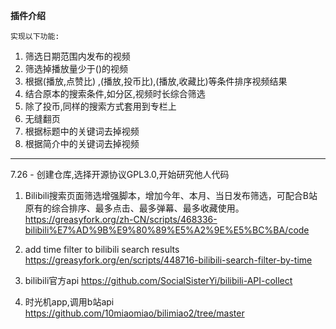 **插件介绍**

    实现以下功能:
1. 筛选日期范围内发布的视频
2. 筛选掉播放量少于()的视频
3. 根据(播放,点赞比) ,(播放,投币比),(播放,收藏比)等条件排序视频结果 
4. 结合原本的搜索条件,如分区,视频时长综合筛选 
5. 除了投币,同样的搜索方式套用到专栏上
6. 无缝翻页
7. 根据标题中的关键词去掉视频
8. 根据简介中的关键词去掉视频
---
7.26 - 创建仓库,选择开源协议GPL3.0,开始研究他人代码
1. Bilibili搜索页面筛选增强脚本，增加今年、本月、当日发布筛选，可配合B站原有的综合排序、最多点击、最多弹幕、最多收藏使用。
https://greasyfork.org/zh-CN/scripts/468336-bilibili%E7%AD%9B%E9%80%89%E5%A2%9E%E5%BC%BA/code 


2. add time filter to bilibili search results
https://greasyfork.org/en/scripts/448716-bilibili-search-filter-by-time


3. bilibili官方api
https://github.com/SocialSisterYi/bilibili-API-collect


4. 时光机app,调用b站api
https://github.com/10miaomiao/bilimiao2/tree/master




